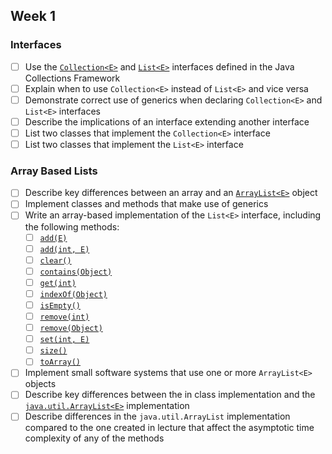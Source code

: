 ## Week 1

### Interfaces

* [ ] Use the [`Collection<E>`](http://javadoc.taylorial.com/java.base/util/Collection.html) and [`List<E>`](http://javadoc.taylorial.com/java.base/util/List.html) interfaces defined in the Java Collections Framework
* [ ] Explain when to use `Collection<E>` instead of `List<E>` and vice versa
* [ ] Demonstrate correct use of generics when declaring `Collection<E>` and `List<E>` interfaces
* [ ] Describe the implications of an interface extending another interface
* [ ] List two classes that implement the `Collection<E>` interface
* [ ] List two classes that implement the `List<E>` interface

### Array Based Lists

* [ ] Describe key differences between an array and an [`ArrayList<E>`](http://javadoc.taylorial.com/java.base/util/ArrayList.html) object
* [ ] Implement classes and methods that make use of generics
* [ ] Write an array-based implementation of the `List<E>` interface, including the following methods:
    * [ ] [`add(E)`](http://javadoc.taylorial.com/java.base/util/List.html#add%28E%29)
    * [ ] [`add(int, E)`](http://javadoc.taylorial.com/java.base/util/List.html#add%28int,E%29)
    * [ ] [`clear()`](http://javadoc.taylorial.com/java.base/util/List.html#clear%28%29)
    * [ ] [`contains(Object)`](http://javadoc.taylorial.com/java.base/util/List.html#contains%28java.lang.Object%29)
    * [ ] [`get(int)`](http://javadoc.taylorial.com/java.base/util/List.html#get%28int%29)
    * [ ] [`indexOf(Object)`](http://javadoc.taylorial.com/java.base/util/List.html#indexOf%28java.lang.Object%29)
    * [ ] [`isEmpty()`](http://javadoc.taylorial.com/java.base/util/List.html#isEmpty%28%29)
    * [ ] [`remove(int)`](http://javadoc.taylorial.com/java.base/util/List.html#remove%28int%29)
    * [ ] [`remove(Object)`](http://javadoc.taylorial.com/java.base/util/List.html#remove%28java.lang.Object%29)
    * [ ] [`set(int, E)`](http://javadoc.taylorial.com/java.base/util/List.html#set%28int,E%29)
    * [ ] [`size()`](http://javadoc.taylorial.com/java.base/util/List.html#size%28%29)
    * [ ] [`toArray()`](http://javadoc.taylorial.com/java.base/util/List.html#toArray%28%29)
* [ ] Implement small software systems that use one or more `ArrayList<E>` objects
* [ ] Describe key differences between the in class implementation and the [`java.util.ArrayList<E>`](http://javadoc.taylorial.com/java.base/util/ArrayList.html) implementation
* [ ] Describe differences in the `java.util.ArrayList` implementation compared to the one created in lecture that affect the asymptotic time complexity of any of the methods
